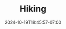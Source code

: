 ---
date: '2024-10-19T18:45:57-07:00'
draft: true
title: 'Hiking'
description: Hiking photography.
---